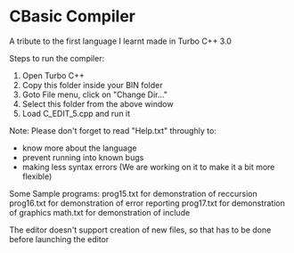 # CBasic Compiler
A tribute to the first language I learnt made in Turbo C++ 3.0

Steps to run the compiler:
1) Open Turbo C++
2) Copy this folder inside your BIN folder
3) Goto File menu, click on "Change Dir..."
4) Select this folder from the above window
5) Load C_EDIT_5.cpp and run it

Note: Please don't forget to read "Help.txt" throughly to:
- know more about the language
- prevent running into known bugs
- making less syntax errors (We are working on it to make it a bit more
flexible)

Some Sample programs:
prog15.txt for demonstration of reccursion
prog16.txt for demonstration of error reporting
prog17.txt for demonstration of graphics
math.txt for demonstration of include

The editor doesn't support creation of new files, so that has to be done before launching the editor

